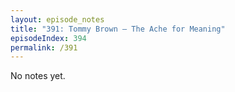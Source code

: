 ```yaml
---
layout: episode_notes
title: "391: Tommy Brown — The Ache for Meaning"
episodeIndex: 394
permalink: /391
---
```

No notes yet.
